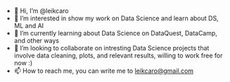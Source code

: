 - 👋 Hi, I’m @leikcaro
- 👀 I’m interested in show my work on Data Science and learn about DS, ML and AI
- 🌱 I’m currently learning about Data Science on DataQuest, DataCamp, and other ways
- 💞️ I’m looking to collaborate on intresting Data Science projects that involve data cleaning, plots, and relevant results, willing to work free for now :)
- 📫 How to reach me, you can write me to leikcaro@gmail.com

<!---
leikcaro/leikcaro is a ✨ special ✨ repository because its `README.md` (this file) appears on your GitHub profile.
You can click the Preview link to take a look at your changes.
--->
